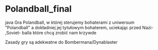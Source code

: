 # Polandball_final
java
 Gra Polandball, w której  sterujemy bohaterami z uniwersum "Polandball" a dokładniej jej tytułowym bohaterem, uciekając 
 przed Nazi- ,Soviet- balla które chcą zrobić nam krzywde

Zasady gry są adekwatne do Bombermana/Dynablaster
